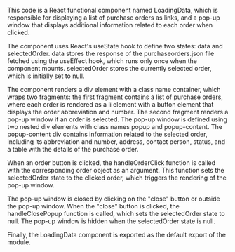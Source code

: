 This code is a React functional component named LoadingData, which is responsible for displaying a list of purchase orders as links, and a pop-up window that displays additional information related to each order when clicked.

The component uses React's useState hook to define two states: data and selectedOrder. data stores the response of the purchaseorders.json file fetched using the useEffect hook, which runs only once when the component mounts. selectedOrder stores the currently selected order, which is initially set to null.

The component renders a div element with a class name container, which wraps two fragments: the first fragment contains a list of purchase orders, where each order is rendered as a li element with a button element that displays the order abbreviation and number. The second fragment renders a pop-up window if an order is selected. The pop-up window is defined using two nested div elements with class names popup and popup-content. The popup-content div contains information related to the selected order, including its abbreviation and number, address, contact person, status, and a table with the details of the purchase order.

When an order button is clicked, the handleOrderClick function is called with the corresponding order object as an argument. This function sets the selectedOrder state to the clicked order, which triggers the rendering of the pop-up window.

The pop-up window is closed by clicking on the "close" button or outside the pop-up window. When the "close" button is clicked, the handleClosePopup function is called, which sets the selectedOrder state to null. The pop-up window is hidden when the selectedOrder state is null.

Finally, the LoadingData component is exported as the default export of the module.